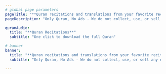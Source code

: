 ```yaml
---
# global page parameters
pageTitle: "**Quran recitations and translations from your favorite reciters in MP3 format**"
pageDescription: "Only Quran, No Ads - We do not collect, use, or sell any of your personal information."

quranAudio:
  title: "**Quran Recitations**"
  subtitle: "One click to download the full Quran"

# banner
banner:
  title: "**Quran recitations and translations from your favorite reciters in MP3 format**"
  subtitle: "Only Quran, No Ads - We do not collect, use, or sell any of your personal information."

---
```





